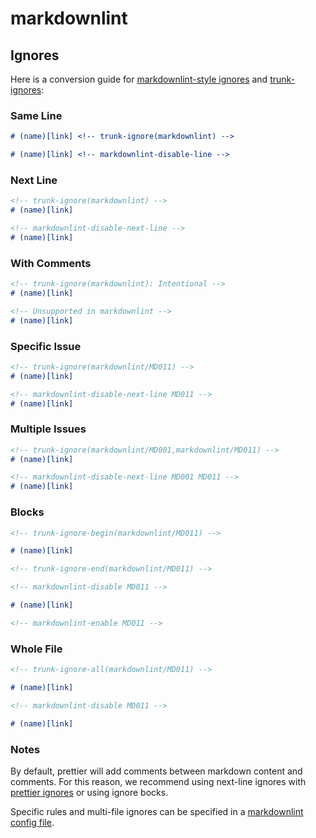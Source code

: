 # markdownlint

## Ignores

Here is a conversion guide for
[markdownlint-style ignores](https://github.com/DavidAnson/markdownlint/blob/main/README.md#configuration)
and [trunk-ignores](https://docs.trunk.io/code-quality/linters/ignoring-issues-and-files):

### Same Line

```markdown
# (name)[link] <!-- trunk-ignore(markdownlint) -->

# (name)[link] <!-- markdownlint-disable-line -->
```

### Next Line

```markdown
<!-- trunk-ignore(markdownlint) -->
# (name)[link]

<!-- markdownlint-disable-next-line -->
# (name)[link]
```

### With Comments

```markdown
<!-- trunk-ignore(markdownlint): Intentional -->
# (name)[link]

<!-- Unsupported in markdownlint -->
# (name)[link]
```

### Specific Issue

```markdown
<!-- trunk-ignore(markdownlint/MD011) -->
# (name)[link]

<!-- markdownlint-disable-next-line MD011 -->
# (name)[link]
```

### Multiple Issues

```markdown
<!-- trunk-ignore(markdownlint/MD001,markdownlint/MD011) -->
# (name)[link]

<!-- markdownlint-disable-next-line MD001 MD011 -->
# (name)[link]
```

### Blocks

```markdown
<!-- trunk-ignore-begin(markdownlint/MD011) -->

# (name)[link]

<!-- trunk-ignore-end(markdownlint/MD011) -->

<!-- markdownlint-disable MD011 -->

# (name)[link]

<!-- markdownlint-enable MD011 -->
```

### Whole File

```markdown
<!-- trunk-ignore-all(markdownlint/MD011) -->

# (name)[link]

<!-- markdownlint-disable MD011 -->

# (name)[link]
```

### Notes

By default, prettier will add comments between markdown content and comments.
For this reason, we recommend using next-line ignores with [prettier ignores](https://prettier.io/docs/ignore/#range-ignore) or using ignore bocks.

Specific rules and multi-file ignores can be specified in a
[markdownlint config file](https://github.com/DavidAnson/markdownlint#optionsconfig).
